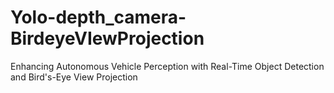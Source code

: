 # Yolo-depth_camera-BirdeyeVIewProjection
Enhancing Autonomous Vehicle Perception with Real-Time Object Detection and Bird's-Eye View Projection
